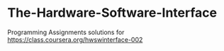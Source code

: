 The-Hardware-Software-Interface
===============================

Programming Assignments solutions for https://class.coursera.org/hwswinterface-002

